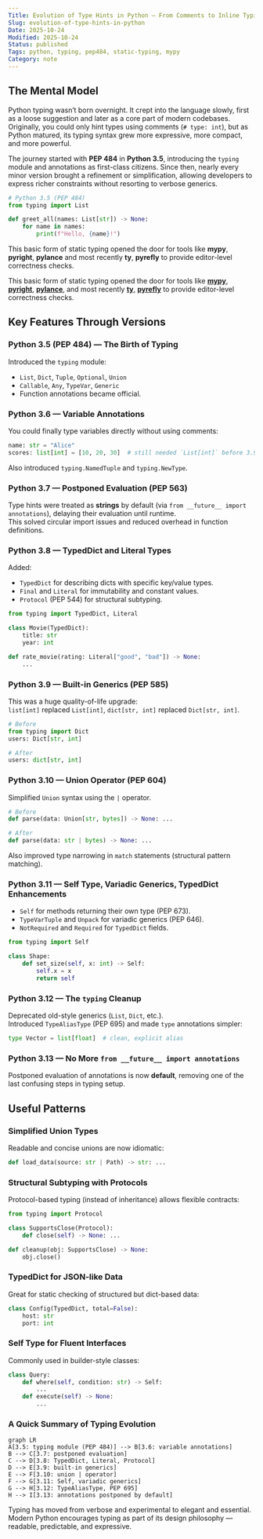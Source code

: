 ```yaml
---
Title: Evolution of Type Hints in Python — From Comments to Inline Typing and Beyond
Slug: evolution-of-type-hints-in-python
Date: 2025-10-24
Modified: 2025-10-24
Status: published
Tags: python, typing, pep484, static-typing, mypy
Category: note
---
```


## The Mental Model

Python typing wasn’t born overnight. It crept into the language slowly, first as a loose suggestion and later as a core part of modern codebases.  
Originally, you could only hint types using comments (`# type: int`), but as Python matured, its typing syntax grew more expressive, more compact, and more powerful.

The journey started with **PEP 484** in **Python 3.5**, introducing the `typing` module and annotations as first-class citizens. Since then, nearly every minor version brought a refinement or simplification, allowing developers to express richer constraints without resorting to verbose generics.

```python
# Python 3.5 (PEP 484)
from typing import List

def greet_all(names: List[str]) -> None:
    for name in names:
        print(f"Hello, {name}!")
````

This basic form of static typing opened the door for tools like **mypy**, **pyright**, **pylance** and most recently **ty**, **pyrefly** to provide editor-level correctness checks.

This basic form of static typing opened the door for tools like [**mypy**](https://mypy-lang.org/), [**pyright**](https://github.com/microsoft/pyright), [**pylance**](https://marketplace.visualstudio.com/items?itemName=ms-python.vscode-pylance), and most recently [**ty**](https://docs.astral.sh/ty/), [**pyrefly**](https://pyrefly.org/) to provide editor-level correctness checks.

## Key Features Through Versions

### Python 3.5 (PEP 484) — The Birth of Typing

Introduced the `typing` module:

- `List`, `Dict`, `Tuple`, `Optional`, `Union`
- `Callable`, `Any`, `TypeVar`, `Generic`
- Function annotations became official.

### Python 3.6 — Variable Annotations

You could finally type variables directly without using comments:

```python
name: str = "Alice"
scores: list[int] = [10, 20, 30]  # still needed `List[int]` before 3.9
```

Also introduced `typing.NamedTuple` and `typing.NewType`.

### Python 3.7 — Postponed Evaluation (PEP 563)

Type hints were treated as **strings** by default (via `from __future__ import annotations`), delaying their evaluation until runtime.  
This solved circular import issues and reduced overhead in function definitions.

### Python 3.8 — TypedDict and Literal Types

Added:

- `TypedDict` for describing dicts with specific key/value types.
- `Final` and `Literal` for immutability and constant values.
- `Protocol` (PEP 544) for structural subtyping.

```python
from typing import TypedDict, Literal

class Movie(TypedDict):
    title: str
    year: int

def rate_movie(rating: Literal["good", "bad"]) -> None:
    ...
```

### Python 3.9 — Built-in Generics (PEP 585)

This was a huge quality-of-life upgrade:  
`list[int]` replaced `List[int]`, `dict[str, int]` replaced `Dict[str, int]`.

```python
# Before
from typing import Dict
users: Dict[str, int]

# After
users: dict[str, int]
```

### Python 3.10 — Union Operator (PEP 604)

Simplified `Union` syntax using the `|` operator.

```python
# Before
def parse(data: Union[str, bytes]) -> None: ...

# After
def parse(data: str | bytes) -> None: ...
```

Also improved type narrowing in `match` statements (structural pattern matching).

### Python 3.11 — Self Type, Variadic Generics, TypedDict Enhancements

- `Self` for methods returning their own type (PEP 673).
- `TypeVarTuple` and `Unpack` for variadic generics (PEP 646).
- `NotRequired` and `Required` for `TypedDict` fields.

```python
from typing import Self

class Shape:
    def set_size(self, x: int) -> Self:
        self.x = x
        return self
```

### Python 3.12 — The `typing` Cleanup

Deprecated old-style generics (`List`, `Dict`, etc.).  
Introduced `TypeAliasType` (PEP 695) and made `type` annotations simpler:

```python
type Vector = list[float]  # clean, explicit alias
```

### Python 3.13 — No More `from __future__ import annotations`

Postponed evaluation of annotations is now **default**, removing one of the last confusing steps in typing setup.

## Useful Patterns

### Simplified Union Types

Readable and concise unions are now idiomatic:

```python
def load_data(source: str | Path) -> str: ...
```

### Structural Subtyping with Protocols

Protocol-based typing (instead of inheritance) allows flexible contracts:

```python
from typing import Protocol

class SupportsClose(Protocol):
    def close(self) -> None: ...

def cleanup(obj: SupportsClose) -> None:
    obj.close()
```

### TypedDict for JSON-like Data

Great for static checking of structured but dict-based data:

```python
class Config(TypedDict, total=False):
    host: str
    port: int
```

### Self Type for Fluent Interfaces

Commonly used in builder-style classes:

```python
class Query:
    def where(self, condition: str) -> Self:
        ...
    def execute(self) -> None:
        ...
```

### A Quick Summary of Typing Evolution

```mermaid
graph LR
A[3.5: typing module (PEP 484)] --> B[3.6: variable annotations]
B --> C[3.7: postponed evaluation]
C --> D[3.8: TypedDict, Literal, Protocol]
D --> E[3.9: built-in generics]
E --> F[3.10: union | operator]
F --> G[3.11: Self, variadic generics]
G --> H[3.12: TypeAliasType, PEP 695]
H --> I[3.13: annotations postponed by default]
```

Typing has moved from verbose and experimental to elegant and essential.  
Modern Python encourages typing as part of its design philosophy — readable, predictable, and expressive.
